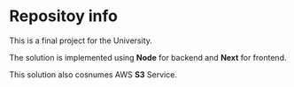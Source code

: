 # Repositoy info

This is a final project for the University.

The solution is implemented using **Node** for backend and **Next** for frontend.

This solution also cosnumes AWS **S3** Service.